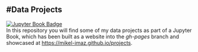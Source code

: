 #**Data Projects**
---
[![Jupyter Book Badge](https://jupyterbook.org/badge.svg)](https://jupyterbook.org/)  
In this repository you will find some of my data projects as part of a Jupyter Book, which has been built as a website into the *gh-pages* branch and showcased at https://mikel-imaz.github.io/projects.